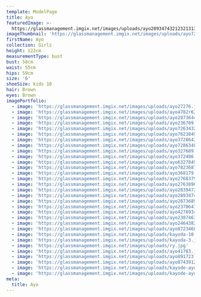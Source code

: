 ```yaml
---
template: ModelPage
title: Ayo
featuredImage: >-
  https://glassmanagement.imgix.net/images/uploads/ayo28934743212321313222222.jpg
imageThumbnail: 'https://glassmanagement.imgix.net/images/uploads/ayo72634327123111111.jpg'
firstName: Ayo
collection: Girls
height: 122cm
measurementType: bust
bust: 58cm
waist: 55cm
hips: 59cm
size: '6'
shoeSize: kids 10
hair: Brown
eyes: Brown
imagePortfolio:
  - image: 'https://glassmanagement.imgix.net/images/uploads/ayo27276.jpg'
  - image: 'https://glassmanagement.imgix.net/images/uploads/ayo4782r634872.jpg'
  - image: 'https://glassmanagement.imgix.net/images/uploads/ayo28736443.jpg'
  - image: 'https://glassmanagement.imgix.net/images/uploads/ayo236789.jpg'
  - image: 'https://glassmanagement.imgix.net/images/uploads/ayo72634327123111111.jpg'
  - image: 'https://glassmanagement.imgix.net/images/uploads/ayo7623849.jpg'
  - image: 'https://glassmanagement.imgix.net/images/uploads/ayo37286432784.jpg'
  - image: 'https://glassmanagement.imgix.net/images/uploads/ayo72863487623.jpg'
  - image: 'https://glassmanagement.imgix.net/images/uploads/ayo327689.jpg'
  - image: 'https://glassmanagement.imgix.net/images/uploads/ayo372486.jpg'
  - image: 'https://glassmanagement.imgix.net/images/uploads/ayo6327849.jpg'
  - image: 'https://glassmanagement.imgix.net/images/uploads/ayo7823687234.jpg'
  - image: 'https://glassmanagement.imgix.net/images/uploads/ayo368179.jpg'
  - image: 'https://glassmanagement.imgix.net/images/uploads/ayo276837940.jpg'
  - image: 'https://glassmanagement.imgix.net/images/uploads/ayo2763890.jpg'
  - image: 'https://glassmanagement.imgix.net/images/uploads/ayo28394722.jpg'
  - image: 'https://glassmanagement.imgix.net/images/uploads/ayo289347432.jpg'
  - image: 'https://glassmanagement.imgix.net/images/uploads/ayo2873689.jpg'
  - image: 'https://glassmanagement.imgix.net/images/uploads/ayo23786472.jpg'
  - image: 'https://glassmanagement.imgix.net/images/uploads/ayo427893448732.jpg'
  - image: 'https://glassmanagement.imgix.net/images/uploads/ayo2387463874.jpg'
  - image: 'https://glassmanagement.imgix.net/images/uploads/ayo24643827624.jpg'
  - image: 'https://glassmanagement.imgix.net/images/uploads/ayo87234689327643.jpg'
  - image: 'https://glassmanagement.imgix.net/images/uploads/kayoda-10.jpg'
  - image: 'https://glassmanagement.imgix.net/images/uploads/kayoda-3.jpg'
  - image: 'https://glassmanagement.imgix.net/images/uploads/ry.jpg'
  - image: 'https://glassmanagement.imgix.net/images/uploads/ayo41783.jpg'
  - image: 'https://glassmanagement.imgix.net/images/uploads/ayo891723.jpg'
  - image: 'https://glassmanagement.imgix.net/images/uploads/ayo8743912.jpg'
  - image: 'https://glassmanagement.imgix.net/images/uploads/kayode-ayo982734.jpg'
  - image: 'https://glassmanagement.imgix.net/images/uploads/kayode-ayo897324.jpg'
meta:
  title: Ayo
---
```


